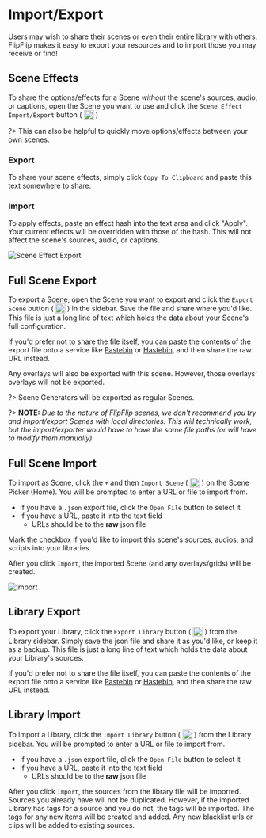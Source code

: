 # Import/Export
Users may wish to share their scenes or even their entire library with others. FlipFlip makes it easy to 
export your resources and to import those you may receive or find!

## Scene Effects
To share the options/effects for a Scene _without_ the scene's sources, audio, or captions, open the Scene you want to 
use and click the `Scene Effect Import/Export` button ( <img style="vertical-align: -5px" src="doc_icons/effect_export.svg" alt="Export" width="20" height="20"> )

?> This can also be helpful to quickly move options/effects between your own scenes.

### Export

To share your scene effects, simply click `Copy To Clipboard` and paste this text somewhere to share.

### Import

To apply effects, paste an effect hash into the text area and click "Apply". Your current effects will be overridden 
with those of the hash. This will not affect the scene's sources, audio, or captions.

<img src="doc_images/scene_effect_export.png" alt="Scene Effect Export" class="col-xs-10 col-xl-7">

## Full Scene Export
To export a Scene, open the Scene you want to export and click the `Export Scene` button ( 
<img style="vertical-align: -5px" src="doc_icons/export.svg" alt="Export" width="20" height="20"> ) in the sidebar. 
Save the file and share where you'd like. This file is just a long line of text which holds the data about your 
Scene's full configuration.

If you'd prefer not to share the file itself, you can paste the contents of the export file onto a service like
[Pastebin](https://pastebin.com) or [Hastebin](https://hastebin.com), and then share the raw URL instead.

Any overlays will also be exported with this scene. However, those overlays' overlays will not be exported.

?> Scene Generators will be exported as regular Scenes.

?> **NOTE:** _Due to the nature of FlipFlip scenes, we don't recommend you try and import/export Scenes with local 
directories. This will technically work, but the import/exporter would have to have the same file paths (or will 
have to modify them manually)._

## Full Scene Import
To import as Scene, click the `+` and then `Import Scene`  ( <img style="vertical-align: -5px" src="doc_icons/import.svg" 
alt="Import" width="20" height="20"> ) on the Scene Picker (Home). You will be prompted to enter a URL or file to import from. 

* If you have a `.json` export file, click the `Open File` button to select it
* If you have a URL, paste it into the text field
  * URLs should be to the **raw** json file 

Mark the checkbox if you'd like to import this scene's sources, audios, and scripts into your libraries.

After you click `Import`, the imported Scene (and any overlays/grids) will be created.

<img src="doc_images/import.png" alt="Import" class="col-xs-10 col-xl-7">

## Library Export
To export your Library, click the `Export Library` button ( <img style="vertical-align: -5px" src="doc_icons/export.svg" 
alt="Export" width="20" height="20"> ) from the Library sidebar. Simply save the json file and share it as 
you'd like, or keep it as a backup. This file is just a long line of text which holds the data about your
Library's sources.

If you'd prefer not to share the file itself, you can paste the contents of the export file onto a service like
[Pastebin](https://pastebin.com) or [Hastebin](https://hastebin.com), and then share the raw URL instead.

## Library Import
To import a Library, click the `Import Library` button ( <img style="vertical-align: -5px" src="doc_icons/import.svg" 
alt="Import" width="20" height="20"> ) from the Library sidebar. You will be prompted to enter a URL or file to import from.

* If you have a `.json` export file, click the `Open File` button to select it
* If you have a URL, paste it into the text field
  * URLs should be to the **raw** json file

After you click `Import`, the sources from the library file will be imported. Sources you already have will not be 
duplicated. However, if the imported Library has tags for a source and you do not, the tags will be imported. The tags 
for any new items will be created and added. Any new blacklist urls or clips will be added to existing sources.

